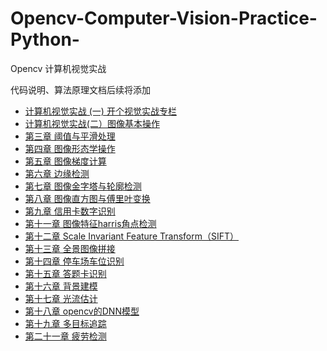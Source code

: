 # Opencv-Computer-Vision-Practice-Python-
Opencv 计算机视觉实战

代码说明、算法原理文档后续将添加

- [计算机视觉实战 (一) 开个视觉实战专栏](https://mp.weixin.qq.com/s/hblwtPT-oC4Lsew4WUZyug)
- [计算机视觉实战(二）图像基本操作](https://mp.weixin.qq.com/s/mBwfLge4LaQmu37H9rNklQ)
- [第三章 阈值与平滑处理](http://note.youdao.com/noteshare?id=555e8b00d65a9e95c7ae0378f19d73d2&sub=82F3BD2ED41F4751B031795580B51E32)
- [第四章 图像形态学操作](http://note.youdao.com/noteshare?id=c3f29e5d3e1fc019fe52d20817a7e0ce&sub=BAF7DE1A193641B8B17F8E5096EE27AA)
- [第五章 图像梯度计算](http://note.youdao.com/noteshare?id=57fd98d71b385b50de7df787b6a09bbe&sub=F6615BA722DF4C2DAF2E247FE938AC57)
- [第六章 边缘检测](http://note.youdao.com/noteshare?id=bf4e1c7cff5f0cd1f88b0cbe819440a0&sub=4733FD1764454A2DB5D5CDEC08229C11)
- [第七章 图像金字塔与轮廓检测](http://note.youdao.com/noteshare?id=5e73e7693727ea19a53627c7a65f6f40&sub=844368C4343347A5979E7E9AC5461A94)
- [第八章 图像直方图与傅里叶变换](http://note.youdao.com/noteshare?id=fefc7d1c417d864da76f442d3dea48e1&sub=08DC5F425EB64A9692D3C9351B9B7F48)
- [第九章 信用卡数字识别](http://note.youdao.com/noteshare?id=aad6a3637f16448c5d5898559803efab&sub=F372C5C53ADD4E8F98FAE2550ABF4CA7)
- [第十一章 图像特征harris角点检测](http://note.youdao.com/noteshare?id=a0fb0e2e55330f3f6bf20d38a807aec4&sub=A19741AF07694CD68CAF0A7EA1A0126E)
- [第十二章 Scale Invariant Feature Transform（SIFT）](http://note.youdao.com/noteshare?id=9d8553f5d45f6723203e2a00a5e05725&sub=B3CB8A4E73F14175A7CCC66B2FA4C07B)
- [第十三章 全景图像拼接](http://note.youdao.com/noteshare?id=f96b791608dd40f17d857a06c7827944&sub=EBB65970646E40AFB5BFDF0942ACC359)
- [第十四章 停车场车位识别](http://note.youdao.com/noteshare?id=62e77023231f75cecf485bced726dd24&sub=89A7DECF4432446BAD1FA85CC41B538B)
- [第十五章 答题卡识别](http://note.youdao.com/noteshare?id=43a42ab59fdb4313ab419ad64737788f&sub=44163E59C38049E78D3B83CF03639AFB)
- [第十六章 背景建模](http://note.youdao.com/noteshare?id=39180845f0da641cc7dda3c3534a69b8&sub=E08EF62BEE0E4D329458D88A137394F2)
- [第十七章 光流估计](http://note.youdao.com/noteshare?id=ae53978ee2babf20c293055efc3c8ede&sub=33FD709FBB384C2097B14DEDE02022DC)
- [第十八章 opencv的DNN模型](http://note.youdao.com/noteshare?id=9eb3bd039a582248b9b385a6e95355cd&sub=D38E9ED4B32348E88CE7CB1ECDEB515E)
- [第十九章 多目标追踪](http://note.youdao.com/noteshare?id=87e8a81b4637e7c67c074ea1ba913c58&sub=EFE6B2C490664EA9A104A01EB5C2EEE8)
- [第二十一章 疲劳检测](http://note.youdao.com/noteshare?id=41602b337dd5ab0e0dd08a7ddb4a3735&sub=2A4C68B565A647B3A2636F4687F9A498)
